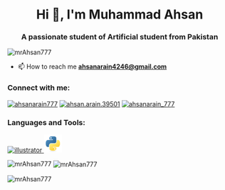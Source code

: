 <h1 align="center">Hi 👋,  I'm Muhammad Ahsan  </h1> 
<h3 align="center">A passionate student of Artificial student from Pakistan</h3>


<p align="left"> <img src="https://komarev.com/ghpvc/?username=mrAhsan777&label=Profile%20views&color=0e75b6&style=flat" alt="mrAhsan777" /> </p>

- 📫 How to reach me **ahsanarain4246@gmail.com**

  
<h3 align="left">Connect with me:</h3>
<p align="left">
<a href="https://linkedin.com/in/ahsanarain777" target="blank"><img align="center" src="https://raw.githubusercontent.com/rahuldkjain/github-profile-readme-generator/master/src/images/icons/Social/linked-in-alt.svg" alt="ahsanarain777" height="30" width="40" /></a>
<a href="https://fb.com/ahsan.arain.39501" target="blank"><img align="center" src="https://raw.githubusercontent.com/rahuldkjain/github-profile-readme-generator/master/src/images/icons/Social/facebook.svg" alt="ahsan.arain.39501" height="30" width="40" /></a>
<a href="https://instagram.com/ahsanarain_777" target="blank"><img align="center" src="https://raw.githubusercontent.com/rahuldkjain/github-profile-readme-generator/master/src/images/icons/Social/instagram.svg" alt="ahsanarain_777" height="30" width="40" /></a>
</p>

<h3 align="left">Languages and Tools:</h3>
<p align="left"> <a href="https://www.adobe.com/in/products/illustrator.html" target="_blank" rel="noreferrer"> <img src="https://www.vectorlogo.zone/logos/adobe_illustrator/adobe_illustrator-icon.svg" alt="illustrator" width="40" height="40"/> </a> <a href="https://www.python.org" target="_blank" rel="noreferrer"> <img src="https://raw.githubusercontent.com/devicons/devicon/master/icons/python/python-original.svg" alt="python" width="40" height="40"/> </a> </p>

<p><img align="left" src="https://github-readme-stats.vercel.app/api/top-langs?username=mrAhsan777&show_icons=true&locale=en&layout=compact" alt="mrAhsan777" /></p>

<p>&nbsp;<img align="center" src="https://github-readme-stats.vercel.app/api?username=mrAhsan777&show_icons=true&locale=en" alt="mrAhsan777" /></p>

<p><img align="center" src="https://github-readme-streak-stats.herokuapp.com/?user=mrAhsan777&" alt="mrAhsan777" /></p>
